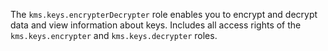 The `kms.keys.encrypterDecrypter` role enables you to encrypt and decrypt data and view information about keys. Includes all access rights of the `kms.keys.encrypter` and `kms.keys.decrypter` roles.
